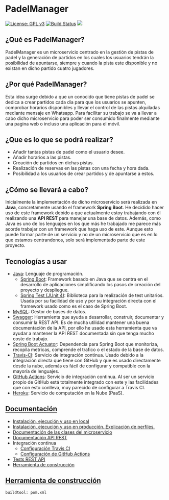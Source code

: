 # PadelManager

[![License: GPL v3](https://img.shields.io/badge/License-GPL%20v3-blue.svg)](https://www.gnu.org/licenses/gpl-3.0)
[![Build Status](https://travis-ci.org/ruanete/PadelManager.svg?branch=master)](https://travis-ci.org/ruanete/PadelManager)
![](https://github.com/ruanete/PadelManager/workflows/PadelManager/badge.svg)

## ¿Qué es PadelManager?
PadelManager es un microservicio centrado en la gestión de pistas de padel y la generación de partidos en los cuales los usuarios tendrán la posibilidad de apuntarse, siempre y cuando la pista este disponible y no existan en dicho partido cuatro jugadores.

## ¿Por qué PadelManager?
Esta idea surge debido a que un conocido que tiene pistas de padel se dedica a crear partidos cada día para que los usuarios se apunten, comprobar horarios disponibles y llevar el control de las pistas alquiladas mediante mensaje en Whatsapp. Para facilitar su trabajo se va a llevar a cabo dicho microservicio para poder ser consumido finalmente mediante una pagina web o incluso una aplicación para el móvil.

## ¿Que es lo que se podrá realizar?
* Añadir tantas pistas de padel como el usuario desee.
* Añadir horarios a las pistas.
* Creación de partidos en dichas pistas.
* Realización de reservas en las pistas con una fecha y hora dada.
* Posibilidad a los usuarios de crear partidos y de apuntarse a estos.

## ¿Cómo se llevará a cabo?
Inicialmente la implementación de dicho microservicio será realizada en **Java**, concretamente usando el framework **Spring Boot**. He decidido hacer uso de este framework debido a que actualmente estoy trabajando con él realizando una **API REST** para manejar una base de datos. Además, como Java es uno de los lenguajes en los que más he trabajado me parece más acorde trabajar con un framework que haga uso de este. Aunque esto puede formar parte de un servicio y no de un microservicio que es en lo que estamos centrandonos, solo será implementado parte de este proyecto.

## Tecnologías a usar
* [Java](https://www.java.com/es/): Lenguaje de programación.
  * [Spring Boot](https://spring.io/): Framework basado en Java que se centra en el desarrollo de aplicaciones simplificando los pasos de creación del proyecto y despliegue.
  * [Spring Test (JUnit 4)](https://docs.spring.io/spring/docs/current/spring-framework-reference/testing.html): Biblioteca para la realización de test unitarios. Usada por su facilidad de uso y por su integración directa con el framework usado como es el caso de Spring Boot.
* [MySQL](https://www.mysql.com/): Gestor de bases de datos.
* [Swagger](https://swagger.io/): Herramienta que ayuda a desarrollar, construir, documentar y consumir la REST API. Es de mucha utilidad mantener una buena documentación de la API, por ello he usado esta herramienta que va ayudar a mantener la API REST documentada sin que tenga mucho coste de trabajo.
* [Spring Boot Actuator](https://www.baeldung.com/spring-boot-actuators): Dependencia para Spring Boot que monitoriza, recopila metricas, comprende el trafico o el estado de la base de datos.
* [Travis-CI](https://travis-ci.org/): Servicio de integración continua. Usado debido a la integración directa que tiene con GitHub y que es usado directamente desde la nube, además es fácil de configurar y compatible con la mayoría de lenguajes.
* [GitHub Actions](https://github.com/features/actions): Servicio de integración continua. Al ser un servicio propio de GitHub está totalmente integrado con este y las facilidades que con esto conlleva, muy parecido de configurar a Travis CI.
* [Heroku](https://www.heroku.com/): Servicio de computación en la Nube (PaaS).

## [Documentación](https://github.com/ruanete/PadelManager/blob/master/doc/README.md)
* [Instalación, ejecución y uso en local](https://github.com/ruanete/PadelManager/tree/master/doc/instalacion_ejecucion.md)
* [Instalación, ejecución y uso en producción. Explicación de perfiles.](https://github.com/ruanete/PadelManager/tree/master/doc/instalacion_ejecucion_prod.md)
* [Documentación de las clases del microservicio](https://github.com/ruanete/PadelManager/tree/master/doc/clases.md)
* [Documentación API REST](https://github.com/ruanete/PadelManager/tree/master/doc/documentacion_api.md)
* Integración continua
  * [Configuración Travis CI](https://github.com/ruanete/PadelManager/tree/master/doc/travis.md)
  * [Configuración de GitHub Actions](https://github.com/ruanete/PadelManager/tree/master/doc/github_actions.md)
* [Tests REST API](https://github.com/ruanete/PadelManager/tree/master/doc/test.md)
* [Herramienta de construcción](https://github.com/ruanete/PadelManager/tree/master/doc/herramienta_construccion.md)

## [Herramienta de construcción](https://github.com/ruanete/PadelManager/tree/master/doc/herramienta_construccion.md)
```
buildtool: pom.xml
```
